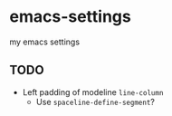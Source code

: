 # emacs-settings
my emacs settings
## TODO
- Left padding of modeline `line-column`
  - Use `spaceline-define-segment`?
